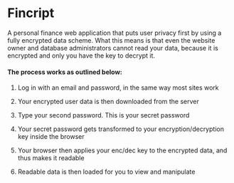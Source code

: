 # Fincript

A personal finance web application that puts user privacy first by using a fully encrypted data scheme. What this means is that even the website owner and database administrators cannot read your data, because it is encrypted and only you have the key to decrypt it.

#### The process works as outlined below:

1. Log in with an email and password, in the same way most sites work

2. Your encrypted user data is then downloaded from the server

3. Type your second password. This is your secret password

4. Your secret password gets transformed to your encryption/decryption key inside the browser

5. Your browser then applies your enc/dec key to the encrypted data, and thus makes it readable

6. Readable data is then loaded for you to view and manipulate
